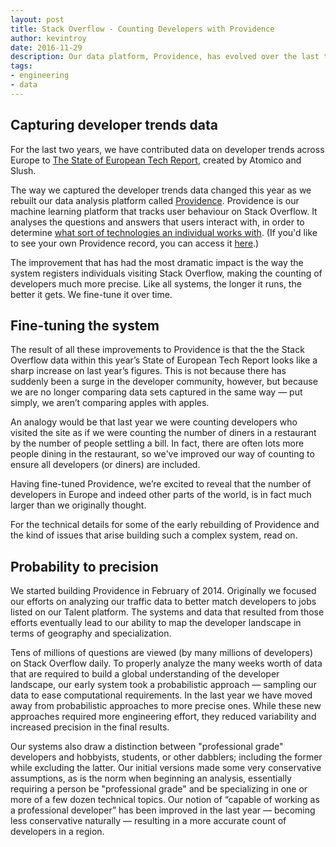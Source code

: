 ```yaml
---
layout: post
title: Stack Overflow - Counting Developers with Providence
author: kevintroy
date: 2016-11-29
description: Our data platform, Providence, has evolved over the last two years.  We look at how and why it has changed, and the effects on our counts of developers.
tags:
- engineering
- data
---
```



Capturing developer trends data
-------------------------------

For the last two years, we have contributed data on developer trends across Europe to [The State of European Tech Report](http://www.atomico.com/news/the-state-of-european-tech), created by Atomico and Slush.

The way we captured the developer trends data changed this year as we rebuilt our data analysis platform called [Providence](https://stackoverflow.blog/2016/11/Stack-Overflow-Counting-Developers-with-Providence/). Providence is our machine learning platform that tracks user behaviour on Stack Overflow. It analyses the questions and answers that users interact with, in order to determine [what sort of technologies an individual works with](http://stackoverflow.blog/2015/11/how-to-target-your-job-listing/). (If you'd like to see your own Providence record, you can access it [here](http://stackoverflow.com/users/prediction-data).)

The improvement that has had the most dramatic impact is the way the system registers individuals visiting Stack Overflow, making the counting of developers much more precise. Like all systems, the longer it runs, the better it gets. We fine-tune it over time.


Fine-tuning the system
----------------------

The result of all these improvements to Providence is that the the Stack Overflow data within this year’s State of European Tech Report looks like a sharp increase on last year’s figures. This is not because there has suddenly been a surge in the developer community, however, but because we are no longer comparing data sets captured in the same way — put simply, we aren’t comparing apples with apples.

An analogy would be that last year we were counting developers who visited the site as if we were counting the number of diners in a restaurant by the number of people settling a bill. In fact, there are often lots more people dining in the restaurant, so we've improved our way of counting to ensure all developers (or diners) are included.

Having fine-tuned Providence, we’re excited to reveal that the number of developers in Europe and indeed other parts of the world, is in fact much larger than we originally thought.

For the technical details for some of the early rebuilding of Providence and the kind of issues that arise building such a complex system, read on.


Probability to precision
------------------------

We started building Providence in February of 2014.  Originally we focused our efforts on analyzing our traffic data to better match developers to jobs listed on our Talent platform.   The systems and data that resulted from those efforts eventually lead to our ability to map the developer landscape in terms of geography and specialization.

Tens of millions of questions are viewed (by many millions of developers) on Stack Overflow daily.  To properly analyze the many weeks worth of data that are required to build a global understanding of the developer landscape, our early system took a probabilistic approach — sampling our data to ease computational requirements.  In the last year we have moved away from probabilistic approaches to more precise ones. While these new approaches required more engineering effort, they reduced variability and increased precision in the final results.

Our systems also draw a distinction between "professional grade" developers and hobbyists, students, or other dabblers; including the former while excluding the latter.  Our initial versions made some very conservative assumptions, as is the norm when beginning an analysis, essentially requiring a person be "professional grade" and be specializing in one or more of a few dozen technical topics.  Our notion of “capable of working as a professional developer” has been improved in the last year — becoming less conservative naturally — resulting in a more accurate count of developers in a region.
